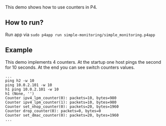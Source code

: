 This demo shows how to use counters in P4.

## How to run? ##
Run app via `sudo p4app run simple-monitoring/simple_monitoring.p4app`

## Example ##
This demo implements 4 counters. At the startup one host pings the second for 10 seconds.
At the end you can see switch counters values.
```.
...
ping h2 -w 10
ping 10.0.2.101 -w 10
h1 ping 10.0.2.101 -w 10
h1 (None, '')
Counter ipv4_lpm_counter(0): packets=10, bytes=980
Counter ipv4_lpm_counter(1): packets=10, bytes=980
Counter set_nhop_counter(0): packets=20, bytes=1960
Counter drop_counter(0): packets=0, bytes=0
Counter set_dmac_counter(0): packets=20, bytes=1960
...
```